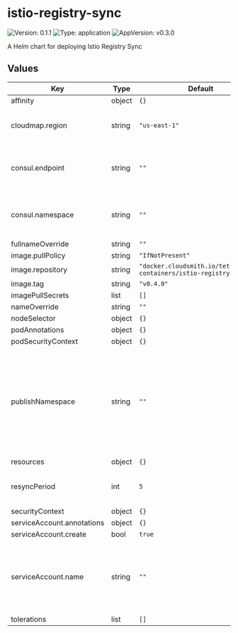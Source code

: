 # istio-registry-sync

![Version: 0.1.1](https://img.shields.io/badge/Version-0.1.1-informational?style=flat-square) ![Type: application](https://img.shields.io/badge/Type-application-informational?style=flat-square) ![AppVersion: v0.3.0](https://img.shields.io/badge/AppVersion-v0.3.0-informational?style=flat-square)

A Helm chart for deploying Istio Registry Sync

## Values

| Key | Type | Default | Description |
|-----|------|---------|-------------|
| affinity | object | `{}` |  |
| cloudmap.region | string | `"us-east-1"` | AWS Region to use to connect to Cloud Map |
| consul.endpoint | string | `""` | Consul's endpoint to query service catalog |
| consul.namespace | string | `""` | Consul's namespace to search service catalog |
| fullnameOverride | string | `""` |  |
| image.pullPolicy | string | `"IfNotPresent"` |  |
| image.repository | string | `"docker.cloudsmith.io/tetrate/tis-containers/istio-registry-sync"` |  |
| image.tag | string | `"v0.4.0"` |  |
| imagePullSecrets | list | `[]` |  |
| nameOverride | string | `""` |  |
| nodeSelector | object | `{}` |  |
| podAnnotations | object | `{}` |  |
| podSecurityContext | object | `{}` |  |
| publishNamespace | string | `""` | Istio Registry Sync publishes ServiceEntry into this namespace or the namespace it is deployed into |
| resources | object | `{}` |  |
| resyncPeriod | int | `5` | Interval in seconds between syncing |
| securityContext | object | `{}` |  |
| serviceAccount.annotations | object | `{}` |  |
| serviceAccount.create | bool | `true` |  |
| serviceAccount.name | string | `""` | If not set and create is true, a name is generated using the fullname template |
| tolerations | list | `[]` |  |


